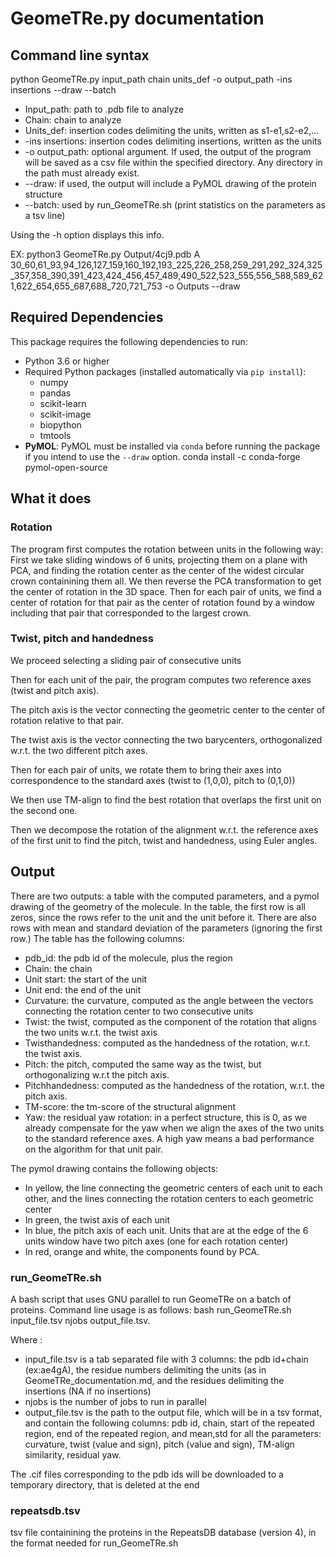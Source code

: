
# GeomeTRe.py documentation


## Command line syntax
python GeomeTRe.py input_path chain units_def -o output_path -ins insertions --draw --batch
- Input_path: path to .pdb file to analyze
- Chain: chain to analyze
- Units_def: insertion codes delimiting the units, written as s1-e1,s2-e2,...
- -ins insertions: insertion codes delimiting insertions, written as the units
- -o output_path: optional argument. If used, the output of the program will be saved as a csv file within the specified directory. Any directory in the path must already exist.
- --draw: if used, the output will include a PyMOL drawing of the protein structure
- --batch: used by run_GeomeTRe.sh (print statistics on the parameters as a tsv line)

Using the -h option displays this info.

EX: python3 GeomeTRe.py Output/4cj9.pdb A 30_60,61_93,94_126,127_159,160_192,193_225,226_258,259_291,292_324,325_357,358_390,391_423,424_456,457_489,490_522,523_555,556_588,589_621,622_654,655_687,688_720,721_753 -o Outputs --draw
## Required Dependencies
This package requires the following dependencies to run:
- Python 3.6 or higher
- Required Python packages (installed automatically via `pip install`):
  - numpy
  - pandas
  - scikit-learn
  - scikit-image
  - biopython
  - tmtools
- **PyMOL**: PyMOL must be installed via `conda` before running the package if you intend to use the `--draw` option.
    conda install -c conda-forge pymol-open-source

## What it does

### Rotation

The program first computes the rotation between units in the following way:
First we take sliding windows of 6 units, projecting them on a plane with PCA, and finding the rotation center as the center of the widest circular crown containining them all. We then reverse the PCA transformation to get the center of rotation in the 3D space.
Then for each pair of units, we find a center of rotation for that pair as the center of rotation found by a window including that pair that corresponded to the largest crown.

### Twist, pitch and handedness

We proceed selecting a sliding pair of consecutive units

Then for each unit of the pair, the program computes two reference axes (twist and pitch axis).

The pitch axis is the vector connecting the geometric center to the center of rotation relative to that pair.

The twist axis is the vector connecting the two barycenters, orthogonalized w.r.t. the two different pitch axes.

Then for each pair of units, we rotate them to bring their axes into correspondence to the standard axes (twist to (1,0,0), pitch to (0,1,0))

We then use TM-align to find the best rotation that overlaps the first unit on the second one.

Then we decompose the rotation of the alignment w.r.t. the reference axes of the first unit to find the pitch, twist and handedness, using Euler angles. 

## Output

There are two outputs: a table with the computed parameters, and a pymol drawing of the geometry of the molecule.
In the table, the first row is all zeros, since the rows refer to the unit and the unit before it.
There are also rows with mean and standard deviation of the parameters (ignoring the first row.)
The table has the following columns:
- pdb_id: the pdb id of the molecule, plus the region
- Chain: the chain
- Unit start: the start of the unit
- Unit end: the end of the unit
- Curvature: the curvature, computed as the angle between the vectors connecting the rotation center to two consecutive units
- Twist: the twist, computed as the component of the rotation that aligns the two units w.r.t. the twist axis
- Twisthandedness: computed as the handedness of the rotation, w.r.t. the twist axis.
- Pitch: the pitch, computed the same way as the twist, but orthogonalizing w.r.t the pitch axis.
- Pitchhandedness: computed as the handedness of the rotation, w.r.t. the pitch axis.
- TM-score: the tm-score of the structural alignment
- Yaw: the residual yaw rotation: in a perfect structure, this is 0, as we already compensate for the yaw when we align the axes of the two units to the standard reference axes. A high yaw means a bad performance on the algorithm for that unit pair.

The pymol drawing contains the following objects:
- In yellow, the line connecting the geometric centers of each unit to each other, and the lines connecting the rotation centers to each geometric center
- In green, the twist axis of each unit
- In blue, the pitch axis of each unit. Units that are at the edge of the 6 units window have two pitch axes (one for each rotation center)
- In red, orange and white, the components found by PCA.

### run_GeomeTRe.sh
A bash script that uses GNU parallel to run GeomeTRe on a batch of proteins. Command line usage is as follows:
bash run_GeomeTRe.sh input_file.tsv njobs output_file.tsv.

Where :
- input_file.tsv is a tab separated file with 3 columns: the pdb id+chain (ex:ae4gA), the residue numbers delimiting the units (as in GeomeTRe_documentation.md, and the residues delimiting the insertions (NA if no insertions)
- njobs is the number of jobs to run in parallel
- output_file.tsv is the path to the output file, which will be in a tsv format, and contain the following columns: pdb id, chain, start of the repeated region, end of the repeated region, and mean,std for all the parameters: curvature, twist (value and sign), pitch (value and sign), TM-align similarity, residual yaw.
  
The .cif files corresponding to the pdb ids will be downloaded to a temporary directory, that is deleted at the end

### repeatsdb.tsv
tsv file containining the proteins in the RepeatsDB database (version 4), in the format needed for run_GeomeTRe.sh
